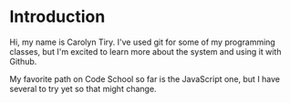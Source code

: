 Introduction
==========

Hi, my name is Carolyn Tiry. I've used git for some of my programming classes, but I'm excited to learn more about the system and using it with Github.

My favorite path on Code School so far is the JavaScript one, but I have several to try yet so that might change.

